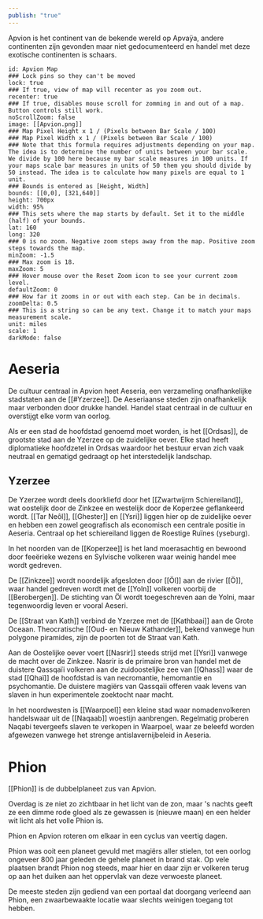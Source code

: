 ```yaml
---
publish: "true"
---
```

Apvion is het continent van de bekende wereld op Apvaÿa, andere continenten zijn gevonden maar niet gedocumenteerd en handel met deze exotische continenten is schaars.


```leaflet   
id: Apvion Map
### Lock pins so they can't be moved  
lock: true  
### If true, view of map will recenter as you zoom out.  
recenter: true  
### If true, disables mouse scroll for zomming in and out of a map. Button controls still work.  
noScrollZoom: false
image: [[Apvion.png]]  
### Map Pixel Height x 1 / (Pixels between Bar Scale / 100)  
### Map Pixel Width x 1 / (Pixels between Bar Scale / 100)  
### Note that this formula requires adjustments depending on your map. The idea is to determine the number of units between your bar scale. We divide by 100 here because my bar scale measures in 100 units. If your maps scale bar measures in units of 50 them you should divide by 50 instead. The idea is to calculate how many pixels are equal to 1 unit.  
### Bounds is entered as [Height, Width]  
bounds: [[0,0], [321,640]]  
height: 700px  
width: 95%  
### This sets where the map starts by default. Set it to the middle (half) of your bounds.  
lat: 160
long: 320
### 0 is no zoom. Negative zoom steps away from the map. Positive zoom steps towards the map.  
minZoom: -1.5  
### Max zoom is 18.  
maxZoom: 5  
### Hover mouse over the Reset Zoom icon to see your current zoom level.  
defaultZoom: 0
### How far it zooms in or out with each step. Can be in decimals.  
zoomDelta: 0.5  
### This is a string so can be any text. Change it to match your maps measurement scale.  
unit: miles
scale: 1  
darkMode: false  
```


# Aeseria
De cultuur centraal in Apvion heet Aeseria, een verzameling onafhankelijke stadstaten aan de [[#Yzerzee]]. De Aeseriaanse steden zijn onafhankelijk maar verbonden door drukke handel. Handel staat centraal in de cultuur en overstijgt elke vorm van oorlog.

Als er een stad de hoofdstad genoemd moet worden, is het [[Ordsas]], de grootste stad aan de Yzerzee op de zuidelijke oever. Elke stad heeft diplomatieke hoofdzetel in Ordsas waardoor het bestuur ervan zich vaak neutraal en gematigd gedraagt op het interstedelijk landschap.


## Yzerzee
De Yzerzee wordt deels doorkliefd door het [[Zwartwijrm Schiereiland]], wat oostelijk door de Zinkzee en westelijk door de Koperzee geflankeerd wordt. 
[[Tar Neôl]], [[Ghester]] en [[Ysri]] liggen hier op de zuidelijke oever en hebben een zowel geografisch als economisch een centrale positie in Aeseria.
Centraal op het schiereiland liggen de Roestige Ruïnes (yseburg). 

In het noorden van de [[Koperzee]] is het land moerasachtig en bewoond door feeërieke wezens en Sylvische volkeren waar weinig handel mee wordt gedreven. 

De [[Zinkzee]] wordt noordelijk afgesloten door [[Öl]] aan de rivier [[Ö]], waar handel gedreven wordt met de [[Yoln]] volkeren voorbij de [[Berobergen]]. De stichting van Öl wordt toegeschreven aan de Yolni, maar tegenwoordig leven er vooral Aeseri. 

De [[Straat van Kath]] verbind de Yzerzee met de [[Kathbaai]] aan de Grote Oceaan. Theocratische [[Oud- en Nieuw Kathander]], bekend vanwege hun polygone piramides, zijn de poorten tot de Straat van Kath. 

Aan de Oostelijke oever voert [[Nasrir]] steeds strijd met [[Ysri]] vanwege de macht over de Zinkzee. Nasrir is de primaire bron van handel met de duistere Qassqaïi volkeren aan de zuidoostelijke zee van [[Qhass]] waar de stad [[Qhaï]] de hoofdstad is van necromantie, hemomantie en psychomantie. De duistere magiërs van Qassqaïi offeren vaak levens van slaven in hun experimentele zoektocht naar macht.  

In het noordwesten is [[Waarpoel]] een kleine stad waar nomadenvolkeren handelswaar uit de [[Naqaab]] woestijn aanbrengen. Regelmatig proberen Naqabi tevergeefs slaven te verkopen in Waarpoel, waar ze beleefd worden afgewezen vanwege het strenge antislavernijbeleid in Aeseria.

# Phion
[[Phion]] is de dubbelplaneet zus van Apvion. 

Overdag is ze niet zo zichtbaar in het licht van de zon, maar 's nachts geeft ze een dimme rode gloed als ze gewassen is (nieuwe maan) en een helder wit licht als het volle Phion is. 

Phion en Apvion roteren om elkaar in een cyclus van veertig dagen.

Phion was ooit een planeet gevuld met magiërs aller stielen, tot een oorlog ongeveer 800 jaar geleden de gehele planeet in brand stak. Op vele plaatsen brandt Phion nog steeds, maar hier en daar zijn er volkeren terug op aan het duiken aan het oppervlak van deze verwoeste planeet.

De meeste steden zijn gediend van een portaal dat doorgang verleend aan Phion, een zwaarbewaakte locatie waar slechts weinigen toegang tot hebben.